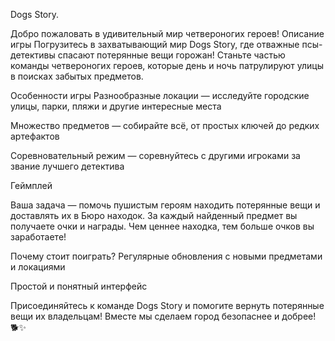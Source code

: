 Dogs Story.

Добро пожаловать в удивительный мир четвероногих героев!
Описание игры
Погрузитесь в захватывающий мир Dogs Story, где отважные псы-детективы спасают потерянные вещи горожан! Станьте частью команды четвероногих героев, которые день и ночь патрулируют улицы в поисках забытых предметов.

Особенности игры
Разнообразные локации — исследуйте городские улицы, парки, пляжи и другие интересные места

Множество предметов — собирайте всё, от простых ключей до редких артефактов

Соревновательный режим — соревнуйтесь с другими игроками за звание лучшего детектива

Геймплей

Ваша задача — помочь пушистым героям находить потерянные вещи и доставлять их в Бюро находок. За каждый найденный предмет вы получаете очки и награды. Чем ценнее находка, тем больше очков вы заработаете!

Почему стоит поиграть?
Регулярные обновления с новыми предметами и локациями

Простой и понятный интерфейс

Присоединяйтесь к команде Dogs Story и помогите вернуть потерянные вещи их владельцам! Вместе мы сделаем город безопаснее и добрее! 🐕✨
